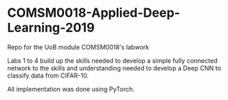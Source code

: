 # COMSM0018-Applied-Deep-Learning-2019
Repo for the UoB module COMSM0018's labwork

Labs 1 to 4 build up the skills needed to develop a simple fully connected network to the skills and understanding needed to develop a Deep CNN to classify data from CIFAR-10. 

All implementation was done using PyTorch.
